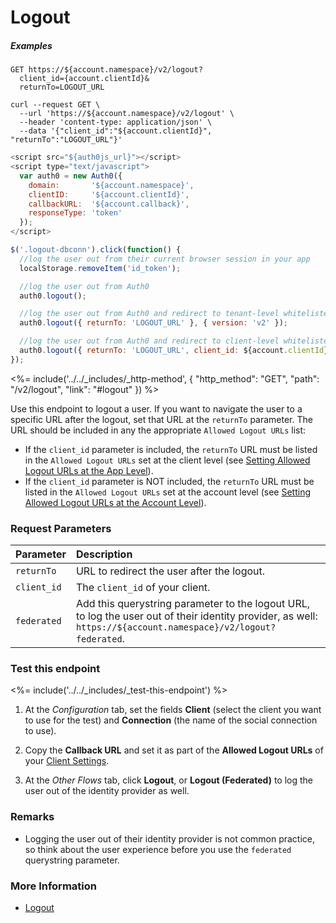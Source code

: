 # Logout

<h5 class="code-snippet-title">Examples</h5>

```http
GET https://${account.namespace}/v2/logout?
  client_id={account.clientId}&
  returnTo=LOGOUT_URL
```

```shell
curl --request GET \
  --url 'https://${account.namespace}/v2/logout' \
  --header 'content-type: application/json' \
  --data '{"client_id":"${account.clientId}", "returnTo":"LOGOUT_URL"}'
```

```javascript
<script src="${auth0js_url}"></script>
<script type="text/javascript">
  var auth0 = new Auth0({
    domain:       '${account.namespace}',
    clientID:     '${account.clientId}',
    callbackURL:  '${account.callback}',
    responseType: 'token'
  });
</script>

$('.logout-dbconn').click(function() {
  //log the user out from their current browser session in your app
  localStorage.removeItem('id_token');

  //log the user out from Auth0
  auth0.logout();

  //log the user out from Auth0 and redirect to tenant-level whitelisted URL LOGOUT_URL
  auth0.logout({ returnTo: 'LOGOUT_URL' }, { version: 'v2' });

  //log the user out from Auth0 and redirect to client-level whitelisted URL LOGOUT_URL
  auth0.logout({ returnTo: 'LOGOUT_URL', client_id: ${account.clientId} }, { version: 'v2' });
});
```

<%= include('../../_includes/_http-method', {
  "http_method": "GET",
  "path": "/v2/logout",
  "link": "#logout"
}) %>

Use this endpoint to logout a user. If you want to navigate the user to a specific URL after the logout, set that URL at the `returnTo` parameter. The URL should be included in any the appropriate `Allowed Logout URLs` list:
- If the `client_id` parameter is included, the `returnTo` URL must be listed in the `Allowed Logout URLs` set at the client level (see [Setting Allowed Logout URLs at the App Level](/logout#setting-allowed-logout-urls-at-the-app-level)).
- If the `client_id` parameter is NOT included, the `returnTo` URL must be listed in the `Allowed Logout URLs` set at the account level (see [Setting Allowed Logout URLs at the Account Level](/logout#setting-allowed-logout-urls-at-the-account-level)).


### Request Parameters

| Parameter        | Description |
|:-----------------|:------------|
| `returnTo `      | URL to redirect the user after the logout. |
| `client_id`      | The `client_id` of your client. |
| `federated`      | Add this querystring parameter to the logout URL, to log the user out of their identity provider, as well: `https://${account.namespace}/v2/logout?federated`. |


### Test this endpoint

<%= include('../../_includes/_test-this-endpoint') %>

1. At the *Configuration* tab, set the fields **Client** (select the client you want to use for the test) and **Connection** (the name of the social connection to use).

1. Copy the **Callback URL** and set it as part of the **Allowed Logout URLs** of your [Client Settings](${manage_url}/#/clients/${account.clientId}/settings).

1. At the *Other Flows* tab, click **Logout**, or **Logout (Federated)** to log the user out of the identity provider as well.


### Remarks

- Logging the user out of their identity provider is not common practice, so think about the user experience before you use the `federated` querystring parameter.

### More Information

- [Logout](/logout)
